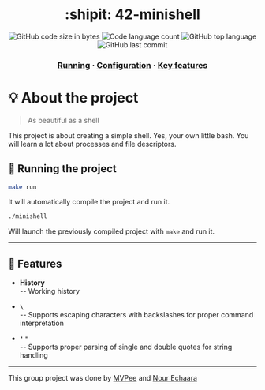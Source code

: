 <h1 align="center">
	:shipit: 42-minishell
</h1>

<p align="center">
	<img alt="GitHub code size in bytes" src="https://img.shields.io/github/languages/code-size/MVPee/42-minishell?color=lightblue" />
	<img alt="Code language count" src="https://img.shields.io/github/languages/count/MVPee/42-minishell?color=yellow" />
	<img alt="GitHub top language" src="https://img.shields.io/github/languages/top/MVPee/42-minishell?color=blue" />
	<img alt="GitHub last commit" src="https://img.shields.io/github/last-commit/MVPee/42-minishell?color=green" />
</p>

<h3 align="center">
	<a href="#-about-the-project">Running</a>
	<span> · </span>
	<a href="#-running-the-project">Configuration</a>
	<span> · </span>
	<a href="#-features">Key features</a>
</h3>


# 💡 About the project
>As beautiful as a shell

This project is about creating a simple shell. Yes, your own little bash. You will learn a lot about processes and file descriptors.

## 🚀 Running the project 

```bash
make run
```
It will automatically compile the project and run it.
```bash
./minishell
```
Will launch the previously compiled project with `make` and run it.

------------

## 📜 Features

- **History**  
  -- Working history

- **`\`**  
  -- Supports escaping characters with backslashes for proper command interpretation

- **`'` `"`**  
  -- Supports proper parsing of single and double quotes for string handling


  
---

This group project was done by [MVPee](https://github.com/MVPee) and [Nour Echaara](https://github.com/noureh10)
